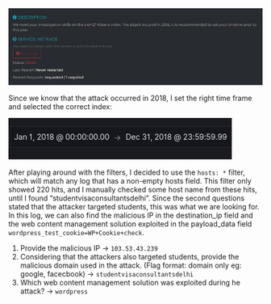 <img src=".images/siems-logs.png">

Since we know that the attack occurred in 2018, I set the right time frame and selected the correct index:

<img src=".images/siems-logs-add.png">

After playing around with the filters, I decided to use the `hosts: *` filter, which will match any log that has a non-empty hosts field. This filter only showed 220 hits, and I manually checked some host name from these hits, until I found “studentvisaconsultantsdelhi”. Since the second questions stated that the attacker targeted students, this was what we are looking for. In this log, we can also find the malicious IP in the destination_ip field and the web content management solution exploited in the payload_data field `wordpress_test_cookie=WP+Cookie+check`.
1) Provide the malicious IP -> `103.53.43.239`
2) Considering that the attackers also targeted students, provide the malicious domain used in the attack. (Flag format: domain only eg: google, facecbook) -> `studentvisaconsultantsdelhi`
3) Which web content management solution was exploited during he attack? -> `wordpress`
